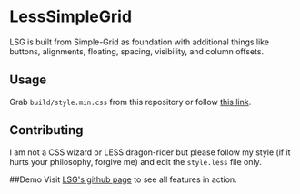 # LessSimpleGrid

LSG is built from Simple-Grid as foundation with additional things like buttons, alignments, floating, spacing, visibility, and column offsets.

## Usage
Grab `build/style.min.css` from this repository or follow [this link](http://drabiter.github.io/lesssimplegrid/build/style.min.css).

## Contributing
I am not a CSS wizard or LESS dragon-rider but please follow my style (if it hurts your philosophy, forgive me) and edit the `style.less` file only.

##Demo
Visit [LSG's github page](http://drabiter.com/lesssimplegrid) to see all features in action.